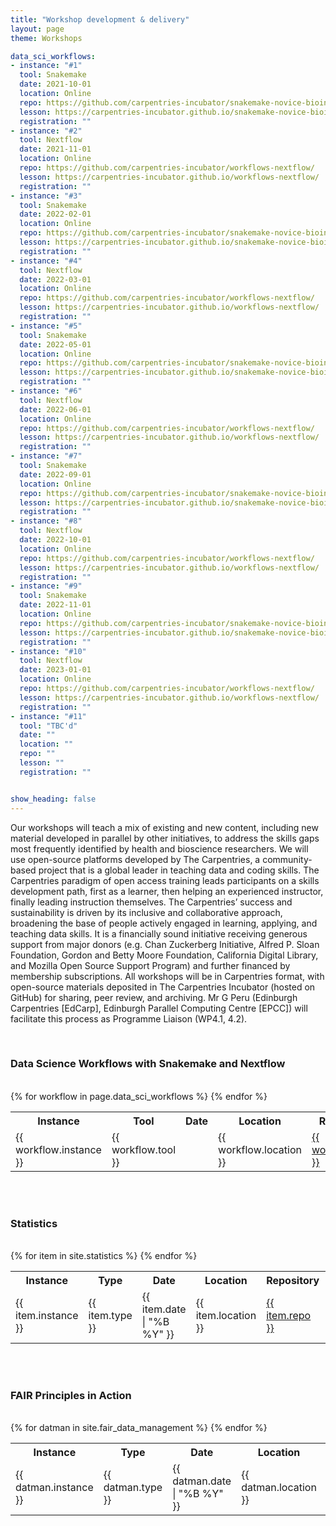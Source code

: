 ```yaml
---  
title: "Workshop development & delivery"
layout: page
theme: Workshops

data_sci_workflows:
- instance: "#1"
  tool: Snakemake 
  date: 2021-10-01 
  location: Online
  repo: https://github.com/carpentries-incubator/snakemake-novice-bioinformatics
  lesson: https://carpentries-incubator.github.io/snakemake-novice-bioinformatics
  registration: ""
- instance: "#2" 
  tool: Nextflow 
  date: 2021-11-01
  location: Online
  repo: https://github.com/carpentries-incubator/workflows-nextflow/ 
  lesson: https://carpentries-incubator.github.io/workflows-nextflow/
  registration: ""
- instance: "#3" 
  tool: Snakemake 
  date: 2022-02-01
  location: Online
  repo: https://github.com/carpentries-incubator/snakemake-novice-bioinformatics
  lesson: https://carpentries-incubator.github.io/snakemake-novice-bioinformatics
  registration: ""
- instance: "#4" 
  tool: Nextflow 
  date: 2022-03-01
  location: Online
  repo: https://github.com/carpentries-incubator/workflows-nextflow/ 
  lesson: https://carpentries-incubator.github.io/workflows-nextflow/
  registration: ""
- instance: "#5" 
  tool: Snakemake
  date: 2022-05-01
  location: Online
  repo: https://github.com/carpentries-incubator/snakemake-novice-bioinformatics 
  lesson: https://carpentries-incubator.github.io/snakemake-novice-bioinformatics 
  registration: ""
- instance: "#6" 
  tool: Nextflow
  date: 2022-06-01
  location: Online
  repo: https://github.com/carpentries-incubator/workflows-nextflow/ 
  lesson: https://carpentries-incubator.github.io/workflows-nextflow/
  registration: ""
- instance: "#7" 
  tool: Snakemake 
  date: 2022-09-01
  location: Online
  repo: https://github.com/carpentries-incubator/snakemake-novice-bioinformatics 
  lesson: https://carpentries-incubator.github.io/snakemake-novice-bioinformatics 
  registration: ""
- instance: "#8" 
  tool: Nextflow 
  date: 2022-10-01
  location: Online
  repo: https://github.com/carpentries-incubator/workflows-nextflow/ 
  lesson: https://carpentries-incubator.github.io/workflows-nextflow/
  registration: ""
- instance: "#9" 
  tool: Snakemake 
  date: 2022-11-01
  location: Online
  repo: https://github.com/carpentries-incubator/snakemake-novice-bioinformatics 
  lesson: https://carpentries-incubator.github.io/snakemake-novice-bioinformatics 
  registration: ""
- instance: "#10" 
  tool: Nextflow 
  date: 2023-01-01
  location: Online
  repo: https://github.com/carpentries-incubator/workflows-nextflow/ 
  lesson: https://carpentries-incubator.github.io/workflows-nextflow/ 
  registration: ""
- instance: "#11"
  tool: "TBC'd" 
  date: ""
  location: ""
  repo: "" 
  lesson: "" 
  registration: ""


show_heading: false  
---  
```




Our workshops will teach a mix of existing and new content, including new material developed
in parallel by other initiatives, to address the skills gaps most frequently identified by health and
bioscience researchers. We will use open-source platforms developed by The Carpentries, a
community-based project that is a global leader in teaching data and coding skills. The Carpentries
paradigm of open access training leads participants on a skills development path, first as a learner,
then helping an experienced instructor, finally leading instruction themselves. The Carpentries’
success and sustainability is driven by its inclusive and collaborative approach, broadening the
base of people actively engaged in learning, applying, and teaching data skills. It is a financially
sound initiative receiving generous support from major donors (e.g. Chan Zuckerberg Initiative,
Alfred P. Sloan Foundation, Gordon and Betty Moore Foundation, California Digital Library, and
Mozilla Open Source Support Program) and further financed by membership subscriptions. All
workshops will be in Carpentries format, with open-source materials deposited in The Carpentries
Incubator (hosted on GitHub) for sharing, peer review, and archiving. Mr G Peru (Edinburgh
Carpentries [EdCarp], Edinburgh Parallel Computing Centre [EPCC]) will facilitate this process as
Programme Liaison (WP4.1, 4.2).  

<br>

### Data Science Workflows with Snakemake and Nextflow

<br>

<table class="center-cell-item">
    <tr>
        <th>Instance</th>
        <th>Tool</th>
        <th>Date</th>
        <th>Location</th>
        <th>Repository</th>
        <th>Webpage</th>
        <th>Registration</th>
    </tr>
    {% for workflow in page.data_sci_workflows %}
    <tr> 
       <td>{{ workflow.instance }}</td>
       <td>{{ workflow.tool }}</td>
       <td><time datetime="{{ workflow.date | "%B %Y" }}"</time></td>
       <td>{{ workflow.location }}</td>
       <td><a href="{{ workflow.repo }}" target="_blank"> {{ workflow.repo }} </a></td>
       <td><a href="{{ workflow.lesson }}" target="_blank"> {{ workflow.lesson }} </a></td>
       <td><a href="{{ workflow.registration }}" target="_blank">Register here!</a></td>
    </tr>
    {% endfor %}
 </table>

 
 <br><br>


### Statistics

<br>

<table class="center-cell-item">
    <tr>
        <th>Instance</th>
        <th>Type</th>
        <th>Date</th>
        <th>Location</th>
        <th>Repository</th>
        <th>Webpage</th>
        <th>Registration</th>
    </tr>
    {% for item in site.statistics %}
    <tr> 
       <td>{{ item.instance }}</td>
       <td>{{ item.type }}</td>
       <td>{{ item.date | "%B %Y" }}</td>
       <td>{{ item.location }}</td>
       <td><a href="{{ item.repo }}" target="_blank"> {{ item.repo }} </a></td>
       <td><a href="{{ item.lesson }}" target="_blank"> {{ item.lesson }} </a></td>
       <td><a href="{{ item.registration }}" target="_blank">Register here!</a></td>
    </tr>
    {% endfor %}
 </table>

 
 <br><br>


### FAIR Principles in Action

<br>

<table class="center-cell-item">
    <tr>
        <th>Instance</th>
        <th>Type</th>
        <th>Date</th>
        <th>Location</th>
        <th>Repository</th>
        <th>Webpage</th>
        <th>Registration</th>
    </tr>
    {% for datman in site.fair_data_management %}
    <tr> 
       <td>{{ datman.instance }}</td>
       <td>{{ datman.type }}</td>
       <td>{{ datman.date | "%B %Y" }}</td>
       <td>{{ datman.location }}</td>
       <td><a href="{{ datman.repo }}" target="_blank"> {{ datman.repo }} </a></td>
       <td><a href="{{ datman.lesson }}" target="_blank"> {{ datman.lesson }} </a></td>
       <td><a href="{{ datman.registration }}" target="_blank">Register here!</a></td>
    </tr>
    {% endfor %}
 </table>

 
 <br><br>


